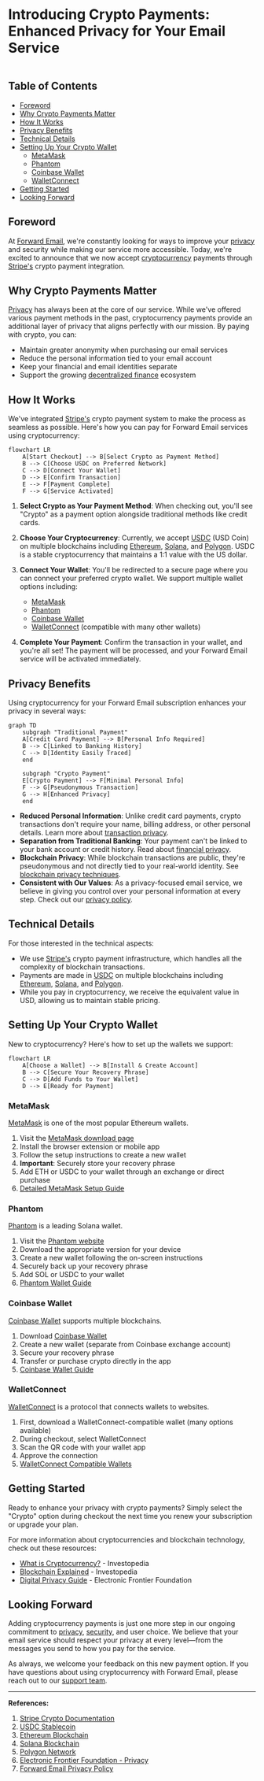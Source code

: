 # Introducing Crypto Payments: Enhanced Privacy for Your Email Service

<img loading="lazy" src="/img/articles/crypto-payments.webp" alt="" class="rounded-lg" />


## Table of Contents

* [Foreword](#foreword)
* [Why Crypto Payments Matter](#why-crypto-payments-matter)
* [How It Works](#how-it-works)
* [Privacy Benefits](#privacy-benefits)
* [Technical Details](#technical-details)
* [Setting Up Your Crypto Wallet](#setting-up-your-crypto-wallet)
  * [MetaMask](#metamask)
  * [Phantom](#phantom)
  * [Coinbase Wallet](#coinbase-wallet)
  * [WalletConnect](#walletconnect)
* [Getting Started](#getting-started)
* [Looking Forward](#looking-forward)


## Foreword

At [Forward Email](https://forwardemail.net), we're constantly looking for ways to improve your [privacy](https://en.wikipedia.org/wiki/Privacy) and security while making our service more accessible. Today, we're excited to announce that we now accept [cryptocurrency](https://en.wikipedia.org/wiki/Cryptocurrency) payments through [Stripe's](https://stripe.com) crypto payment integration.


## Why Crypto Payments Matter

[Privacy](https://en.wikipedia.org/wiki/Internet_privacy) has always been at the core of our service. While we've offered various payment methods in the past, cryptocurrency payments provide an additional layer of privacy that aligns perfectly with our mission. By paying with crypto, you can:

* Maintain greater anonymity when purchasing our email services
* Reduce the personal information tied to your email account
* Keep your financial and email identities separate
* Support the growing [decentralized finance](https://en.wikipedia.org/wiki/Decentralized_finance) ecosystem


## How It Works

We've integrated [Stripe's](https://docs.stripe.com/crypto) crypto payment system to make the process as seamless as possible. Here's how you can pay for Forward Email services using cryptocurrency:

```mermaid
flowchart LR
    A[Start Checkout] --> B[Select Crypto as Payment Method]
    B --> C[Choose USDC on Preferred Network]
    C --> D[Connect Your Wallet]
    D --> E[Confirm Transaction]
    E --> F[Payment Complete]
    F --> G[Service Activated]
```

1. **Select Crypto as Your Payment Method**: When checking out, you'll see "Crypto" as a payment option alongside traditional methods like credit cards.

2. **Choose Your Cryptocurrency**: Currently, we accept [USDC](https://en.wikipedia.org/wiki/USD_Coin) (USD Coin) on multiple blockchains including [Ethereum](https://ethereum.org), [Solana](https://solana.com), and [Polygon](https://polygon.technology). USDC is a stable cryptocurrency that maintains a 1:1 value with the US dollar.

3. **Connect Your Wallet**: You'll be redirected to a secure page where you can connect your preferred crypto wallet. We support multiple wallet options including:
   * [MetaMask](https://metamask.io)
   * [Phantom](https://phantom.app)
   * [Coinbase Wallet](https://www.coinbase.com/wallet)
   * [WalletConnect](https://walletconnect.com) (compatible with many other wallets)

4. **Complete Your Payment**: Confirm the transaction in your wallet, and you're all set! The payment will be processed, and your Forward Email service will be activated immediately.


## Privacy Benefits

Using cryptocurrency for your Forward Email subscription enhances your privacy in several ways:

```mermaid
graph TD
    subgraph "Traditional Payment"
    A[Credit Card Payment] --> B[Personal Info Required]
    B --> C[Linked to Banking History]
    C --> D[Identity Easily Traced]
    end

    subgraph "Crypto Payment"
    E[Crypto Payment] --> F[Minimal Personal Info]
    F --> G[Pseudonymous Transaction]
    G --> H[Enhanced Privacy]
    end
```

* **Reduced Personal Information**: Unlike credit card payments, crypto transactions don't require your name, billing address, or other personal details. Learn more about [transaction privacy](https://en.wikipedia.org/wiki/Privacy_coin).
* **Separation from Traditional Banking**: Your payment can't be linked to your bank account or credit history. Read about [financial privacy](https://en.wikipedia.org/wiki/Financial_privacy).
* **Blockchain Privacy**: While blockchain transactions are public, they're pseudonymous and not directly tied to your real-world identity. See [blockchain privacy techniques](https://en.wikipedia.org/wiki/Privacy_and_blockchain).
* **Consistent with Our Values**: As a privacy-focused email service, we believe in giving you control over your personal information at every step. Check out our [privacy policy](/privacy).


## Technical Details

For those interested in the technical aspects:

* We use [Stripe's](https://docs.stripe.com/crypto/stablecoin-payments) crypto payment infrastructure, which handles all the complexity of blockchain transactions.
* Payments are made in [USDC](https://www.circle.com/en/usdc) on multiple blockchains including [Ethereum](https://ethereum.org), [Solana](https://solana.com), and [Polygon](https://polygon.technology).
* While you pay in cryptocurrency, we receive the equivalent value in USD, allowing us to maintain stable pricing.


## Setting Up Your Crypto Wallet

New to cryptocurrency? Here's how to set up the wallets we support:

```mermaid
flowchart LR
    A[Choose a Wallet] --> B[Install & Create Account]
    B --> C[Secure Your Recovery Phrase]
    C --> D[Add Funds to Your Wallet]
    D --> E[Ready for Payment]
```

### MetaMask

[MetaMask](https://metamask.io) is one of the most popular Ethereum wallets.

1. Visit the [MetaMask download page](https://metamask.io/download/)
2. Install the browser extension or mobile app
3. Follow the setup instructions to create a new wallet
4. **Important**: Securely store your recovery phrase
5. Add ETH or USDC to your wallet through an exchange or direct purchase
6. [Detailed MetaMask Setup Guide](https://metamask.io/faqs/)

### Phantom

[Phantom](https://phantom.app) is a leading Solana wallet.

1. Visit the [Phantom website](https://phantom.app/)
2. Download the appropriate version for your device
3. Create a new wallet following the on-screen instructions
4. Securely back up your recovery phrase
5. Add SOL or USDC to your wallet
6. [Phantom Wallet Guide](https://help.phantom.app/hc/en-us/articles/4406388623251-How-to-create-a-new-wallet)

### Coinbase Wallet

[Coinbase Wallet](https://www.coinbase.com/wallet) supports multiple blockchains.

1. Download [Coinbase Wallet](https://www.coinbase.com/wallet/downloads)
2. Create a new wallet (separate from Coinbase exchange account)
3. Secure your recovery phrase
4. Transfer or purchase crypto directly in the app
5. [Coinbase Wallet Guide](https://www.coinbase.com/learn/tips-and-tutorials/how-to-set-up-a-crypto-wallet)

### WalletConnect

[WalletConnect](https://walletconnect.com) is a protocol that connects wallets to websites.

1. First, download a WalletConnect-compatible wallet (many options available)
2. During checkout, select WalletConnect
3. Scan the QR code with your wallet app
4. Approve the connection
5. [WalletConnect Compatible Wallets](https://walletconnect.com/registry/wallets)


## Getting Started

Ready to enhance your privacy with crypto payments? Simply select the "Crypto" option during checkout the next time you renew your subscription or upgrade your plan.

For more information about cryptocurrencies and blockchain technology, check out these resources:

* [What is Cryptocurrency?](https://www.investopedia.com/terms/c/cryptocurrency.asp) - Investopedia
* [Blockchain Explained](https://www.investopedia.com/terms/b/blockchain.asp) - Investopedia
* [Digital Privacy Guide](https://www.eff.org/issues/privacy) - Electronic Frontier Foundation


## Looking Forward

Adding cryptocurrency payments is just one more step in our ongoing commitment to [privacy](https://en.wikipedia.org/wiki/Privacy), [security](https://en.wikipedia.org/wiki/Computer_security), and user choice. We believe that your email service should respect your privacy at every level—from the messages you send to how you pay for the service.

As always, we welcome your feedback on this new payment option. If you have questions about using cryptocurrency with Forward Email, please reach out to our [support team](/help).

---

**References:**

1. [Stripe Crypto Documentation](https://docs.stripe.com/crypto)
2. [USDC Stablecoin](https://www.circle.com/en/usdc)
3. [Ethereum Blockchain](https://ethereum.org)
4. [Solana Blockchain](https://solana.com)
5. [Polygon Network](https://polygon.technology)
6. [Electronic Frontier Foundation - Privacy](https://www.eff.org/issues/privacy)
7. [Forward Email Privacy Policy](/privacy)
